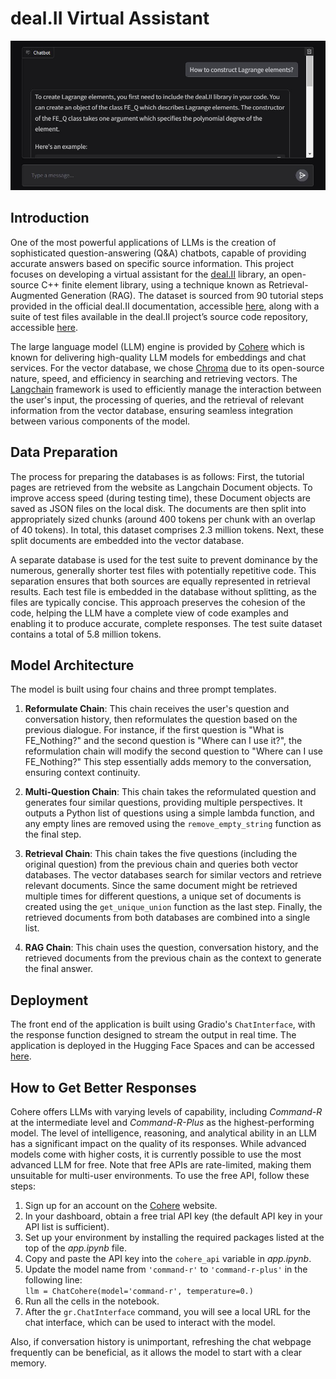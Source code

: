 # deal.II Virtual Assistant

![](./Images/chat.jpg)

## Introduction

One of the most powerful applications of LLMs is the creation of sophisticated question-answering (Q&A) chatbots, capable of providing accurate answers based on specific source information. This project focuses on developing a virtual assistant for the [deal.II](https://www.dealii.org/) library, an open-source C++ finite element library, using a technique known as Retrieval-Augmented Generation (RAG). The dataset is sourced from 90 tutorial steps provided in the official deal.II documentation, accessible [here](https://dealii.org/current/doxygen/deal.II/Tutorial.html), along with a suite of test files available in the deal.II project’s source code repository, accessible [here](https://github.com/dealii/dealii/tree/master/tests). 

The large language model (LLM) engine is provided by [Cohere](https://cohere.com/) which is known for delivering high-quality LLM models for embeddings and chat services. For the vector database, we chose [Chroma](https://www.trychroma.com/) due to its open-source nature, speed, and efficiency in searching and retrieving vectors. The [Langchain](https://www.langchain.com/) framework is used to efficiently manage the interaction between the user's input, the processing of queries, and the retrieval of relevant information from the vector database, ensuring seamless integration between various components of the model.

## Data Preparation

The process for preparing the databases is as follows: First, the tutorial pages are retrieved from the website as Langchain Document objects. To improve access speed (during testing time), these Document objects are saved as JSON files on the local disk. The documents are then split into appropriately sized chunks (around 400 tokens per chunk with an overlap of 40 tokens). In total, this dataset comprises 2.3 million tokens. Next, these split documents are embedded into the vector database. 

A separate database is used for the test suite to prevent dominance by the numerous, generally shorter test files with potentially repetitive code. This separation ensures that both sources are equally represented in retrieval results. Each test file is embedded in the database without splitting, as the files are typically concise. This approach preserves the cohesion of the code, helping the LLM have a complete view of code examples and enabling it to produce accurate, complete responses. The test suite dataset contains a total of 5.8 million tokens.

## Model Architecture

The model is built using four chains and three prompt templates.

1. **Reformulate Chain**: This chain receives the user's question and conversation history, then reformulates the question based on the previous dialogue. For instance, if the first question is "What is FE_Nothing?" and the second question is "Where can I use it?", the reformulation chain will modify the second question to "Where can I use FE_Nothing?" This step essentially adds memory to the conversation, ensuring context continuity.

2. **Multi-Question Chain**: This chain takes the reformulated question and generates four similar questions, providing multiple perspectives. It outputs a Python list of questions using a simple lambda function, and any empty lines are removed using the `remove_empty_string` function as the final step.

3. **Retrieval Chain**: This chain takes the five questions (including the original question) from the previous chain and queries both vector databases. The vector databases search for similar vectors and retrieve relevant documents. Since the same document might be retrieved multiple times for different questions, a unique set of documents is created using the `get_unique_union` function as the last step. Finally, the retrieved documents from both databases are combined into a single list.

4. **RAG Chain**: This chain uses the question, conversation history, and the retrieved documents from the previous chain as the context to generate the final answer.

## Deployment

The front end of the application is built using Gradio's `ChatInterface`, with the response function designed to stream the output in real time.
The application is deployed in the Hugging Face Spaces and can be accessed [here](https://huggingface.co/spaces/mma666/dealii_assistant_test_suite_standard).

## How to Get Better Responses

Cohere offers LLMs with varying levels of capability, including *Command-R* at the intermediate level and *Command-R-Plus* as the highest-performing model. The level of intelligence, reasoning, and analytical ability in an LLM has a significant impact on the quality of its responses. While advanced models come with higher costs, it is currently possible to use the most advanced LLM for free. Note that free APIs are rate-limited, making them unsuitable for multi-user environments. To use the free API, follow these steps:

1. Sign up for an account on the [Cohere](https://cohere.com/) website.
2. In your dashboard, obtain a free trial API key (the default API key in your API list is sufficient).
3. Set up your environment by installing the required packages listed at the top of the *app.ipynb* file.
4. Copy and paste the API key into the `cohere_api` variable in *app.ipynb*.
5. Update the model name from `'command-r'` to `'command-r-plus'` in the following line:  
   `llm = ChatCohere(model='command-r', temperature=0.)`
6. Run all the cells in the notebook.
7. After the `gr.ChatInterface` command, you will see a local URL for the chat interface, which can be used to interact with the model.

Also, if conversation history is unimportant, refreshing the chat webpage frequently can be beneficial, as it allows the model to start with a clear memory.
